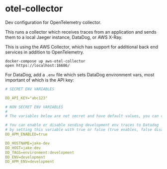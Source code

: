 # otel-collector
Dev configuration for OpenTelemetry collector.

This runs a collector which receives traces from an application and sends them
to a local Jaeger instance, DataDog, or AWS X-Ray.

This is using the AWS Collector, which has support for additional
back end services in addition to OpenTelemetry.

```shell
docker-compose up aws-otel-collector
open https://localhost:16686/
```

For DataDog, add a `.env` file which sets DataDog environment vars, most important of
which is the API key:

```yaml
# SECRET ENV VARIABLES

DD_API_KEY="abc123"

# NON SECRET ENV VARIABLES
#
# The variables below are not secret and have default values, you can change them if you need to:

# You can enable or disable sending development env traces to Datadog
# by setting this variable with true or false (true enables, false disables).
DD_APM_ENABLED=true

DD_HOSTNAME=jake-dev
DD_HOST=jake-dev
DD_TAGS=environment:development
DD_ENV=development
DD_APM_ENV=development
```
